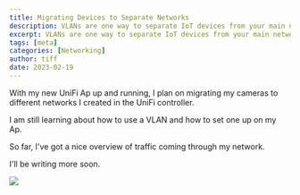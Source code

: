 ```yaml
---
title: Migrating Devices to Separate Networks
description: VLANs are one way to separate IoT devices from your main network
excerpt: VLANs are one way to separate IoT devices from your main network
tags: [meta]
categories: [Networking]
author: tiff
date: 2023-02-19
---
```



With my new UniFi Ap up and running, I plan on migrating my cameras to different networks I created in the UniFi controller.

<!--more-->

I am still learning about how to use a VLAN and how to set one up on my Ap.

So far, I've got a nice overview of traffic coming through my network.

I'll be writing more soon.


![](twhiteblog/image/upload/v1692760963/network_sxovp3.webp)